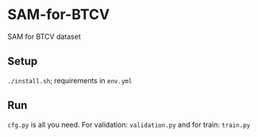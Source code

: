 # SAM-for-BTCV

SAM for BTCV dataset

## Setup

`./install.sh`; requirements in `env.yml`

## Run

`cfg.py` is all you need. For validation: `validation.py` and for train: `train.py`
